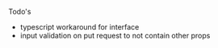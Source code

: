 Todo's

- typescript workaround for interface
- input validation on put request to not contain other props